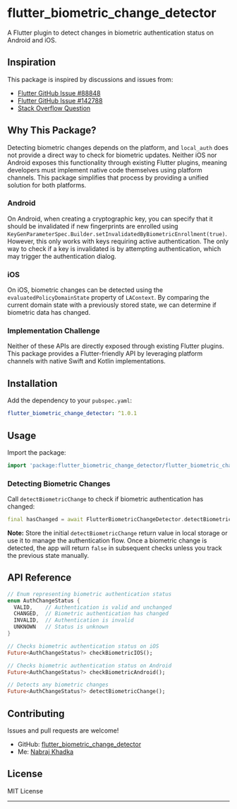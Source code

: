 # flutter_biometric_change_detector

A Flutter plugin to detect changes in biometric authentication status on Android and iOS.

## Inspiration

This package is inspired by discussions and issues from:
- [Flutter GitHub Issue #88848](https://github.com/flutter/flutter/issues/88848#issuecomment-906724327)
- [Flutter GitHub Issue #142788](https://github.com/flutter/flutter/issues/142788)
- [Stack Overflow Question](https://stackoverflow.com/q/77463974/12030116)

## Why This Package?

Detecting biometric changes depends on the platform, and `local_auth` does not provide a direct way to check for biometric updates. Neither iOS nor Android exposes this functionality through existing Flutter plugins, meaning developers must implement native code themselves using platform channels. This package simplifies that process by providing a unified solution for both platforms.

### Android

On Android, when creating a cryptographic key, you can specify that it should be invalidated if new fingerprints are enrolled using `KeyGenParameterSpec.Builder.setInvalidatedByBiometricEnrollment(true)`. However, this only works with keys requiring active authentication. The only way to check if a key is invalidated is by attempting authentication, which may trigger the authentication dialog.

### iOS

On iOS, biometric changes can be detected using the `evaluatedPolicyDomainState` property of `LAContext`. By comparing the current domain state with a previously stored state, we can determine if biometric data has changed.

### Implementation Challenge

Neither of these APIs are directly exposed through existing Flutter plugins. This package provides a Flutter-friendly API by leveraging platform channels with native Swift and Kotlin implementations.

## Installation

Add the dependency to your `pubspec.yaml`:

```yaml
flutter_biometric_change_detector: ^1.0.1
```

## Usage

Import the package:

```dart
import 'package:flutter_biometric_change_detector/flutter_biometric_change_detector.dart';
```

### Detecting Biometric Changes

Call `detectBiometricChange` to check if biometric authentication has changed:

```dart
final hasChanged = await FlutterBiometricChangeDetector.detectBiometricChange();
```

**Note:** Store the initial `detectBiometricChange` return value in local storage or use it to manage the authentication flow. Once a biometric change is detected, the app will return `false` in subsequent checks unless you track the previous state manually.

## API Reference

```dart
// Enum representing biometric authentication status
enum AuthChangeStatus {
  VALID,    // Authentication is valid and unchanged
  CHANGED,  // Biometric authentication has changed
  INVALID,  // Authentication is invalid
  UNKNOWN   // Status is unknown
}

// Checks biometric authentication status on iOS
Future<AuthChangeStatus?> checkBiometricIOS();

// Checks biometric authentication status on Android
Future<AuthChangeStatus?> checkBiometricAndroid();

// Detects any biometric changes
Future<AuthChangeStatus?> detectBiometricChange();
```

## Contributing

Issues and pull requests are welcome!

- GitHub: [flutter_biometric_change_detector](https://github.com/flutter_biometric_change_detector)
- Me: [Nabraj Khadka](https://github.com/iamnabink)

## License

MIT License

---

